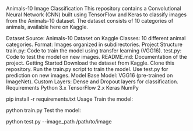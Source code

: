 Animals-10 Image Classification
This repository contains a Convolutional Neural Network (CNN) built using TensorFlow and Keras to classify images from the Animals-10 dataset. The dataset consists of 10 categories of animals, available here on Kaggle.

Dataset
Source: Animals-10 Dataset on Kaggle
Classes: 10 different animal categories.
Format: Images organized in subdirectories.
Project Structure
train.py: Code to train the model using transfer learning (VGG16).
test.py: Code to test the model on new images.
README.md: Documentation of the project.
Getting Started
Download the dataset from Kaggle.
Clone this repository.
Run the train.py script to train the model.
Use test.py for prediction on new images.
Model
Base Model: VGG16 (pre-trained on ImageNet).
Custom Layers: Dense and Dropout layers for classification.
Requirements
Python 3.x
TensorFlow 2.x
Keras
NumPy

pip install -r requirements.txt
Usage
Train the model:

python train.py
Test the model:

python test.py --image_path /path/to/image
